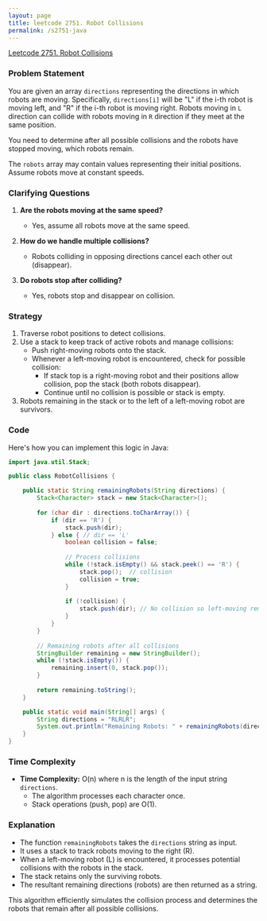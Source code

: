 ```yaml
---
layout: page
title: leetcode 2751. Robot Collisions
permalink: /s2751-java
---
```

[Leetcode 2751. Robot Collisions](https://algoadvance.github.io/algoadvance/l2751)
### Problem Statement

You are given an array `directions` representing the directions in which robots are moving. Specifically, `directions[i]` will be "L" if the i-th robot is moving left, and "R" if the i-th robot is moving right. Robots moving in `L` direction can collide with robots moving in `R` direction if they meet at the same position.

You need to determine after all possible collisions and the robots have stopped moving, which robots remain.

The `robots` array may contain values representing their initial positions. Assume robots move at constant speeds.

### Clarifying Questions

1. **Are the robots moving at the same speed?**
   - Yes, assume all robots move at the same speed.

2. **How do we handle multiple collisions?**
   - Robots colliding in opposing directions cancel each other out (disappear).

3. **Do robots stop after colliding?**
   - Yes, robots stop and disappear on collision.

### Strategy

1. Traverse robot positions to detect collisions.
2. Use a stack to keep track of active robots and manage collisions:
   - Push right-moving robots onto the stack.
   - Whenever a left-moving robot is encountered, check for possible collision:
     - If stack top is a right-moving robot and their positions allow collision, pop the stack (both robots disappear).
     - Continue until no collision is possible or stack is empty.
3. Robots remaining in the stack or to the left of a left-moving robot are survivors.

### Code

Here's how you can implement this logic in Java:

```java
import java.util.Stack;

public class RobotCollisions {

    public static String remainingRobots(String directions) {
        Stack<Character> stack = new Stack<Character>();
        
        for (char dir : directions.toCharArray()) {
            if (dir == 'R') {
                stack.push(dir);
            } else { // dir == 'L'
                boolean collision = false;
                
                // Process collisions
                while (!stack.isEmpty() && stack.peek() == 'R') {
                    stack.pop();  // collision
                    collision = true;
                }
                
                if (!collision) {
                    stack.push(dir); // No collision so left-moving remains
                }
            }
        }
        
        // Remaining robots after all collisions
        StringBuilder remaining = new StringBuilder();
        while (!stack.isEmpty()) {
            remaining.insert(0, stack.pop());
        }
        
        return remaining.toString();
    }

    public static void main(String[] args) {
        String directions = "RLRLR";
        System.out.println("Remaining Robots: " + remainingRobots(directions));  // Example test case
    }
}
```

### Time Complexity

- **Time Complexity:** O(n) where n is the length of the input string `directions`.
  - The algorithm processes each character once.
  - Stack operations (push, pop) are O(1).

### Explanation

- The function `remainingRobots` takes the `directions` string as input.
- It uses a stack to track robots moving to the right (R).
- When a left-moving robot (L) is encountered, it processes potential collisions with the robots in the stack.
- The stack retains only the surviving robots.
- The resultant remaining directions (robots) are then returned as a string.

This algorithm efficiently simulates the collision process and determines the robots that remain after all possible collisions.